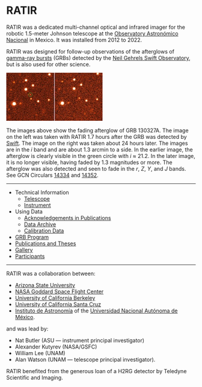 # RATIR

RATIR was a dedicated multi-channel optical and infrared imager for the robotic 1.5-meter Johnson telescope at the [Observatory Astronómico Nacional](http://www.astrossp.unam.mx/) in Mexico. It was installed from 2012 to 2022.

RATIR was designed for follow-up observations of the afterglows of [gamma-ray bursts](https://en.wikipedia.org/wiki/Gamma-ray_burst) (GRBs) detected by the [Neil Gehrels Swift Observatory](http://en.wikipedia.org/wiki/Swift_Gamma-Ray_Burst_Mission), but is also used for other science.

<a href="index/grb130327a-i.jpg"><img src="index/grb130327a-i-small.jpg" style="width: 256px; height: 128px;"/></a>

The images above show the fading afterglow of GRB 130327A. The image on the left was taken with RATIR 1.7 hours after the GRB was detected by [Swift](http://en.wikipedia.org/wiki/Swift_Gamma-Ray_Burst_Mission). The image on the right was taken about 24 hours later. The images are in the <i>i</i> band and are about 1.3 arcmin to a side. In the earlier image, the afterglow is clearly visible in the green circle with <i>i</i> ≈ 21.2. In the later image, it is no longer visible, having faded by 1.3 magnitudes or more. The afterglow was also detected and seen to fade in the <i>r</i>, <i>Z</i>, <i>Y</i>, and <i>J</i> bands. See GCN Circulars [14334](http://gcn.gsfc.nasa.gov/gcn3/14334.gcn3) and [14352](http://gcn.gsfc.nasa.gov/gcn3/14352.gcn3).

<hr/>

*   Technical Information
    *   [Telescope](telescope.html)
    *   [Instrument](instrument.html)
*   Using Data
    *   [Acknowledgements in Publications](acknowledgements.html)
    *   [Data Archive](data-archive.html)
    *   [Calibration Data](calibration-data.html)
*   [GRB Program](grb-program.html)
*   [Publications and Theses](publications.html)
*   [Gallery](gallery.html)
*   [Participants](participants.html)

<hr/>

RATIR was a collaboration between:

*   [Arizona State University](https://sese.asu.edu/about)
*   [NASA Goddard Space Flight Center](https://www.nasa.gov/goddard)
*   [University of California Berkeley](http://astro.berkeley.edu)
*   [University of California Santa Cruz](https://www.astro.ucsc.edu)
*   [Instituto de Astronomía](http://www.astroscu.unam.mx) of the [Universidad Nacional Autónoma de México](http://www.unam.mx).

and was lead by:

*   Nat Butler (ASU &#8212; instrument principal investigator)
*   Alexander Kutyrev (NASA/GSFC)
*   William Lee (UNAM)
*   Alan Watson (UNAM &#8212; telescope principal investigator).

RATIR benefited from the generous loan of a H2RG detector by Teledyne Scientific and Imaging.
